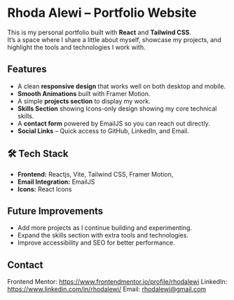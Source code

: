 # Rhoda Alewi – Portfolio Website

This is my personal portfolio built with **React** and **Tailwind CSS**.  
It’s a space where I share a little about myself, showcase my projects, and highlight the tools and technologies I work with.  

##  Features
- A clean **responsive design** that works well on both desktop and mobile.  
- **Smooth Animations** built with Framer Motion.
- A simple **projects section** to display my work. 
- **Skills Section** showing Icons-only design showing my core technical skills.
- A **contact form** powered by EmailJS so you can reach out directly. 
- **Social Links** – Quick access to GitHub, LinkedIn, and Email.
  
## 🛠️ Tech Stack
- **Frontend:** Reactjs, Vite, Tailwind CSS, Framer Motion, 
- **Email Integration:** EmailJS  
- **Icons:** React Icons  

## Future Improvements
- Add more projects as I continue building and experimenting.
- Expand the skills section with extra tools and technologies.
- Improve accessibility and SEO for better performance.
  
## Contact
Frontend Mentor: https://www.frontendmentor.io/profile/rhodalewi
LinkedIn: https://www.linkedin.com/in/rhodalewi/
Email: rhodalewi@gmail.com